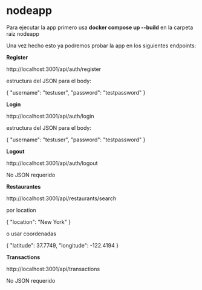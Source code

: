 
# nodeapp

Para ejecutar la app primero usa **docker compose up --build** en la carpeta raiz nodeapp

Una vez hecho esto ya podremos probar la app en los siguientes endpoints:

**Register**

http://localhost:3001/api/auth/register  

estructura del JSON para el body:

{
  "username": "testuser",
  "password": "testpassword"
}

**Login**

http://localhost:3001/api/auth/login


estructura del JSON para el body:

{
  "username": "testuser",
  "password": "testpassword"
}

**Logout**


http://localhost:3001/api/auth/logout

No JSON requerido

**Restaurantes**

http://localhost:3001/api/restaurants/search

por location

{
  "location": "New York"
}


o usar coordenadas


{
  "latitude": 37.7749,
  "longitude": -122.4194
}

**Transactions**

http://localhost:3001/api/transactions

No JSON requerido
